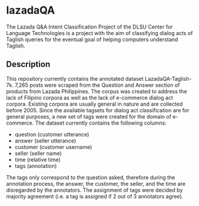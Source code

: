 # lazadaQA
The Lazada Q&amp;A Intent Classification Project of the DLSU Center for Language Technologies is a project with the aim of classifying dialog acts of Taglish queries for the eventual goal of helping computers understand Taglish.

## Description
This repository currently contains the annotated dataset LazadaQA-Taglish-7k. 7,265 posts were scraped from the Question and Answer section of products from Lazada Philippines. The corpus was created to address the lack of Filipino corpora as well as the lack of e-commerce dialog act corpora. Existing corpora are usually general in nature and are collected before 2005. Since the available tagsets for dialog act classification are for general purposes, a new set of tags were created for the domain of e-commerce. The dataset currently contains the following columns:

- question (customer utterance)
- answer (seller utterance)
- customer (customer username)
- seller (seller name)
- time (relative time)
- tags (annotation)

The tags only correspond to the question asked, therefore during the annotation process, the answer, the customer, the seller, and the time are disregarded by the annotators. The assignment of tags were decided by majority agreement (i.e. a tag is assigned if 2 out of 3 annotators agree).

